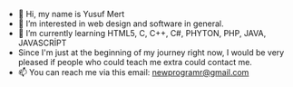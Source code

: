 - 👋 Hi, my name is Yusuf Mert
- 👀 I’m interested in web design and software in general.
- 🌱 I’m currently learning HTML5, C, C++, C#, PHYTON, PHP, JAVA, JAVASCRİPT
- Since I'm just at the beginning of my journey right now, I would be very pleased if people who could teach me extra could contact me.
- 📫 You can reach me via this email: newprogramr@gmail.com

<!---
SiyahiChild/SiyahiChild is a ✨ special ✨ repository because its `README.md` (this file) appears on your GitHub profile.
You can click the Preview link to take a look at your changes.
--->
